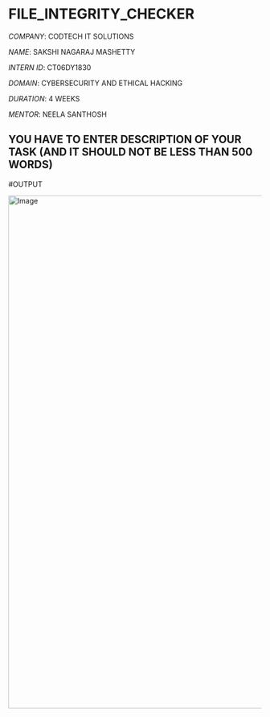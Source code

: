 # FILE_INTEGRITY_CHECKER

*COMPANY*: CODTECH IT SOLUTIONS  

*NAME*: SAKSHI NAGARAJ MASHETTY

*INTERN ID*: CT06DY1830

*DOMAIN*: CYBERSECURITY AND ETHICAL HACKING 

*DURATION*: 4 WEEKS 

*MENTOR*: NEELA SANTHOSH

## YOU HAVE TO ENTER DESCRIPTION OF YOUR TASK (AND IT SHOULD NOT BE LESS THAN 500 WORDS)

#OUTPUT 

<img width="1920" height="1020" alt="Image" src="https://github.com/user-attachments/assets/b4f7a779-ef89-4634-a778-6789426f5e7a" />


